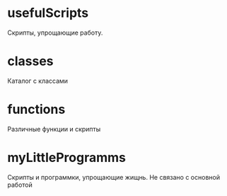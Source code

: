 # usefulScripts
Скрипты, упрощающие работу.

# classes
Каталог с классами

# functions
Различные функции и скрипты

# myLittleProgramms
Скрипты и программки, упрощающие жищнь. Не связано с основной работой